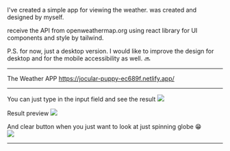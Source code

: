 I've created a simple app for viewing the weather. was created and designed by myself.

receive the API from openweathermap.org using react library for UI components and style by tailwind.

P.S. for now, just a desktop version. I would like to improve the design for desktop and for the mobile accessibility as well. 🔜

**************************************************************************************************
The Weather APP https://jocular-puppy-ec689f.netlify.app/

**************************************************************************************************

You can just type in the input field and see the result
<img src='https://res.cloudinary.com/dlyijmtfx/image/upload/v1670665201/weatherapp/preview_irc0mi.jpg'></img>

Result preview
<img src='https://res.cloudinary.com/dlyijmtfx/image/upload/v1670665201/weatherapp/preview2_rsjqvg.jpg'></img>

And clear button when you just want to look at just spinning globe 😁<br/>
<img src='https://res.cloudinary.com/dlyijmtfx/image/upload/v1670665261/weatherapp/clear_qcnj7z.jpg'></img>

**************************************************************************************************
